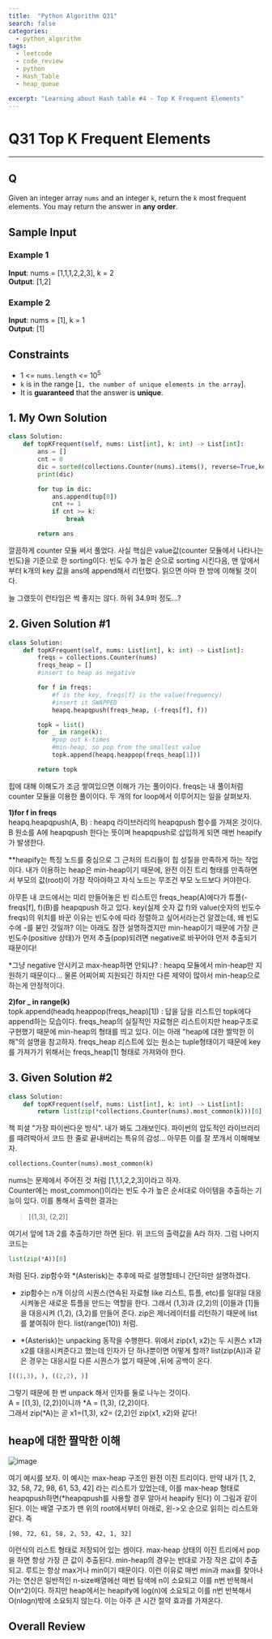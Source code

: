 ```yaml
---
title:  "Python Algorithm Q31"
search: false
categories: 
  - python_algorithm
tags:
  - leetcode
  - code_review
  - python
  - Hash_Table
  - heap_queue

excerpt: "Learning about Hash table #4 - Top K Frequent Elements"
---
```


# Q31 Top K Frequent Elements
___

## Q

Given an integer array `nums` and an integer `k`, return the `k` most frequent elements. You may return the answer in __any order__.

## Sample Input

### Example 1
__Input__: nums = [1,1,1,2,2,3], k = 2  
__Output__: [1,2]

### Example 2
__Input__: nums = [1], k = 1  
__Output__: [1]


## Constraints

- 1 <= `nums.length` <= 10<sup>5</sup>
- `k` is in the range [`1, the number of unique elements in the array`].
- It is __guaranteed__ that the answer is __unique__.


## 1. My Own Solution

```py
class Solution:
    def topKFrequent(self, nums: List[int], k: int) -> List[int]:
        ans = []
        cnt = 0
        dic = sorted(collections.Counter(nums).items(), reverse=True,key=lambda item: item[1])
        print(dic)

        for tup in dic:
            ans.append(tup[0])
            cnt += 1
            if cnt >= k:
                break

        return ans
```

깔끔하게 counter 모듈 써서 풀었다. 사실 핵심은 value값(counter 모듈에서 나타나는 빈도)을 기준으로 한 sorting이다. 빈도 수가 높은 순으로 sorting 시킨다음, 맨 앞에서부터 k개의 key 값을 ans에 append해서 리턴했다. 읽으면 아마 한 방에 이해될 것이다.

늘 그랬듯이 런타임은 썩 좋지는 않다. 하위 34.9퍼 정도...?


## 2. Given Solution #1

```py
class Solution:
    def topKFrequent(self, nums: List[int], k: int) -> List[int]:
        freqs = collections.Counter(nums)
        freqs_heap = []
        #insert to heap as negative

        for f in freqs:
            #f is the key, freqs[f] is the value(frequency)
            #insert it SWAPPED
            heapq.heapqpush(freqs_heap, (-freqs[f], f))

        topk = list()
        for _ in range(k):
            #pop out k-times
            #min-heap, so pop from the smallest value
            topk.append(heapq.heappop(freqs_heap[1]))

        return topk
```

힙에 대해 이해도가 조금 쌓여있으면 이해가 가는 풀이이다. freqs는 내 풀이처럼 counter 모듈을 이용한 풀이이다. 두 개의 for loop에서 이루어지는 일을 살펴보자.

__1)for f in freqs__  
heapq.heapqpush(A, B) : heapq 라이브러리의 heapqpush 함수를 가져온 것이다. B 원소를 A에 heapqpush 한다는 뜻이며 heapqpush로 삽입하게 되면 매번 heapify가 발생한다.  

**heapify는 특정 노드를 중심으로 그 근처의 트리들이 힙 성질을 만족하게 하는 작업이다. 내가 이용하는 heap은 min-heap이기 때문에, 완전 이진 트리 형태를 만족하면서 부모의 값(root)이 가장 작아야하고 자식 노드는 무조건 부모 노드보다 커야한다. 

아무튼 내 코드에서는 미리 만들어놓은 빈 리스트인 freqs_heap(A)에다가 튜플(-freqs[f], f)(B)를 heapqpush 하고 있다. key(실제 숫자 값 f)와 value(숫자의 빈도수 freqs)의 위치를 바꾼 이유는 빈도수에 따라 정렬하고 싶어서라는건 알겠는데, 왜 빈도수에 -를 붇인 것일까? 이는 아래도 잠깐 설명하겠지만 min-heap이기 때문에 가장 큰 빈도수(positive 상태)가 먼저 추출(pop)되려면 negative로 바꾸어야 먼저 추출되기 때문이다!

*그냥 negative 안시키고 max-heap하면 안되냐? : heapq 모듈에서 min-heap만 지원하기 때문이다... 물론 어찌어찌 지원되긴 하지만 다른 제약이 많아서 min-heap으로 하는게 안정적이다.


__2)for _ in range(k)__  
topk.append(headq.heappop(freqs_heap)[1]) : 답을 담을 리스트인 topk에다 append하는 모습이다. freqs_heap의 실질적인 자료형은 리스트이지만 heap구조로 구현했기 때문에 min-heap의 형태를 띄고 있다. 이는 아래 "heap에 대한 짤막한 이해"의 설명을 참고하자.
freqs_heap 리스트에 있는 원소는 tuple형태이기 때문에 key를 가져가기 위해서는 freqs_heap[1] 형태로 가져와야 한다.

## 3. Given Solution #2

```py
class Solution:
    def topKFrequent(self, nums: List[int], k: int) -> List[int]:
        return list(zip(*collections.Counter(nums).most_common(k)))[0]
```

책 피셜 "가장 파이썬다운 방식". 내가 봐도 그래보인다. 파이썬의 압도적인 라이브러리를 때려박아서 코드 한 줄로 끝내버리는 특유의 감성... 아무튼 이를 잘 쪼개서 이해해보자.  

```py
collections.Counter(nums).most_common(k)
```
nums는 문제에서 주어진 것 처럼 [1,1,1,2,2,3]이라고 하자.  
Counter에는 most_common()이라는 빈도 수가 높은 순서대로 아이템을 추출하는 기능이 있다. 이를 통해서 출력한 결과는
> [(1,3), (2,2)]  

여기서 앞에 1과 2를 추출하기만 하면 된다. 위 코드의 출력값을 A라 하자. 그럼 나머지 코드는 
```py
list(zip(*A))[0]
```
처럼 된다. zip함수와 *(Asterisk)는 추후에 따로 설명할테니 간단히만 설명하겠다. 

- zip함수는 n개 이상의 시퀀스(연속된 자료형 like 리스트, 튜플, etc)를 일대일 대응 시켜놓은 새로운 튜플을 만드는 역할을 한다. 그래서 (1,3)과 (2,2)의 [0]들과 [1]들을 대응시켜 (1,2), (3,2)를 만들어 준다. zip은 제너레이터를 리턴하기 때문에 list를 붙여줘야 한다. list(range(10)) 처럼.

- *(Asterisk)는 unpacking 동작을 수행한다. 위에서 zip(x1, x2)는 두 시퀀스 x1과 x2를 대응시켜준다고 했는데 인자가 단 하나뿐이면 어떻게 할까? list(zip(A))과 같은 경우는 대응시킬 다른 시퀀스가 없기 때문에 ,뒤에 공백이 온다.
```py
[((1,3), ), ((2,2), )]
```
그렇기 때문에 한 번 unpack 해서 인자를 둘로 나누는 것이다.  
A = [(1,3), (2,2)]이니까 *A = (1,3), (2,2)이다.  
그래서 zip(*A)는 곧 x1=(1,3), x2= (2,2)인 zip(x1, x2)와 같다!

## heap에 대한 짤막한 이해

![image](https://user-images.githubusercontent.com/68508521/151704677-80071d1b-c751-44aa-bb49-b30021cf2539.png)

여기 예시를 보자. 이 예시는 max-heap 구조인 완전 이진 트리이다. 만약 내가 [1, 2, 32, 58, 72, 98, 61, 53, 42] 라는 리스트가 있었는데, 이를 max-heap 형태로 heapqpush하면(*heapqpush를 사용할 경우 알아서 heapify 된다) 이 그림과 같이 된다. 이는 배열 구조가 맨 위의 root에서부터 아래로, 왼->오 순으로 읽히는 리스트와 같다. 즉  

```
[98, 72, 61, 58, 2, 53, 42, 1, 32]
```
이런식의 리스트 형태로 저장되어 있는 셈이다. max-heap 상태의 이진 트리에서 pop을 하면 항상 가장 큰 값이 추출된다. min-heap의 경우는 반대로 가장 작은 값이 추출되고. 루트는 항상 max거나 min이기 때문이다. 이런 이유로 매번 min과 max를 찾아나가는 연산은 일반적인 n-size배열에선 매번 탐색에 n이 소요되고 이를 n번 반복해서 O(n^2)이다. 하지만 heap에서는 heapify에 log(n)에 소요되고 이를 n번 반복해서 O(nlogn)밖에 소요되지 않는다. 이는 아주 큰 시간 절약 효과를 가져온다.

## Overall Review